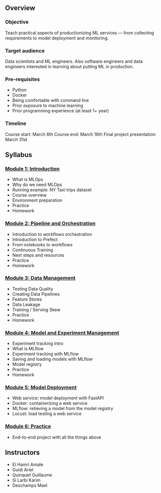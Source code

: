 ## Overview

### Objective

Teach practical aspects of productionizing ML services — from collecting requirements to model deployment and monitoring.

### Target audience

Data scientists and ML engineers. Also software engineers and data engineers interested in learning about putting ML in production.

### Pre-requisites

* Python
* Docker
* Being comfortable with command line 
* Prior exposure to machine learning
* Prior programming experience (at least 1+ year)

### Timeline

Course start: March 8th
Course end: March 16th
Final project presentation: March 31st

## Syllabus

### [Module 1: Introduction](01-intro)

* What is MLOps
* Why do we need MLOps
* Running example: NY Taxi trips dataset
* Course overview
* Environment preparation
* Practice
* Homework


### [Module 2: Pipeline and Orchestration](02-pipeline-and-orchestration)

* Introduction to workflows orchestration
* Introduction to Prefect
* From notebooks to workflows
* Continuous Training
* Next steps and resources
* Practice
* Homework


### [Module 3: Data Management](03-data-management)

* Testing Data Quality
* Creating Data Pipelines
* Feature Stores
* Data Leakage
* Training / Serving Skew
* Practice
* Homework


### [Module 4: Model and Experiment Management](04-model-and-experiment-management)

* Experiment tracking intro
* What is MLflow
* Experiment tracking with MLflow
* Saving and loading models with MLflow
* Model registry
* Practice
* Homework


### [Module 5: Model Deployment](05-model-deployment)

* Web service: model deployment with FastAPI
* Docker: containerizing a web service
* MLflow: retieving a model from the model registry
* Locust: load testing a web service


### [Module 6: Practice](06-practices)

* End-to-end project with all the things above

## Instructors

- El Hamri Amale
- Guidi Ariel
- Quinquet Guillaume
- Si Larbi Karim
- Deschamps Mael
